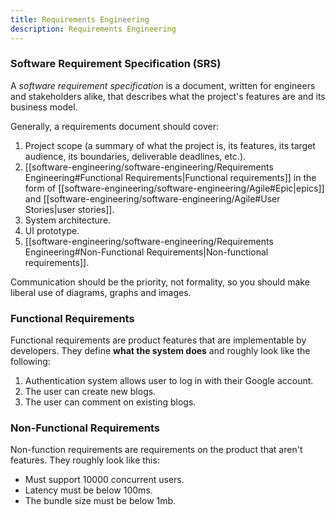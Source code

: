 ```yaml
---
title: Requirements Engineering
description: Requirements Engineering
---
```


### Software Requirement Specification (SRS)
A *software requirement specification* is a document, written for engineers and stakeholders alike, that describes what the project's features are and its business model. 

Generally, a requirements document should cover:
1. Project scope (a summary of what the project is, its features, its target audience, its boundaries, deliverable deadlines, etc.).
2. [[software-engineering/software-engineering/Requirements Engineering#Functional Requirements|Functional requirements]] in the form of [[software-engineering/software-engineering/Agile#Epic|epics]] and [[software-engineering/software-engineering/Agile#User Stories|user stories]].
3. System architecture.
4. UI prototype.
5. [[software-engineering/software-engineering/Requirements Engineering#Non-Functional Requirements|Non-functional requirements]].

Communication should be the priority, not formality, so you should make liberal use of diagrams, graphs and images.

### Functional Requirements
Functional requirements are product features that are implementable by developers. They define **what the system does** and roughly look like the following:
1. Authentication system allows user to log in with their Google account.
2. The user can create new blogs.
3. The user can comment on existing blogs.

### Non-Functional Requirements
Non-function requirements are requirements on the product that aren't features. They roughly look like this:
- Must support 10000 concurrent users.
- Latency must be below 100ms.
- The bundle size must be below 1mb.
